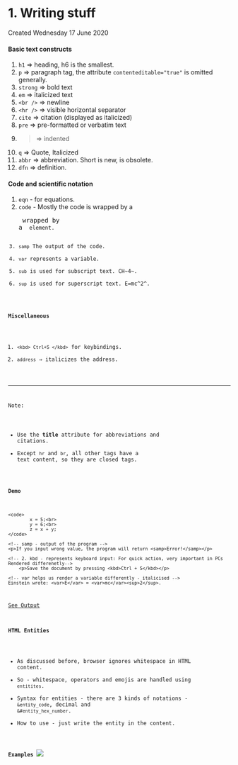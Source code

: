 # 1. Writing stuff
Created Wednesday 17 June 2020

#### Basic text constructs

1. ``h1`` ⇒ heading, h6 is the smallest.
2. ``p`` ⇒ paragraph tag, the attribute ``contenteditable="true"`` is omitted generally.
3. ``strong`` ⇒ bold text
4. ``em`` ⇒ italicized text
5. ``<br />`` ⇒ newline
6. ``<hr />`` ⇒ visible horizontal separator
7. ``cite`` ⇒ citation (displayed as italicized)
8. ``pre`` ⇒ pre-formatted or verbatim text
9. <blockquote cite=""> ⇒ indented
10. ``q`` ⇒ Quote, Italicized
11. ``abbr`` ⇒ abbreviation. Short is new, <acronym> is obsolete.
12. ``dfn`` ⇒ definition.


#### Code and scientific notation

1. ``eqn`` - for equations.
2. ``code`` - Mostly the code is wrapped by a <pre> wrapped by a <code> element.
3. ``samp`` The output of the code.
4. ``var`` represents a variable.
5. ``sub`` is used for subscript text. CH~4~.
6. ``sup`` is used for superscript text. E=mc^2^.


#### Miscellaneous

1. ``<kbd> Ctrl+S </kbd>`` for keybindings.
2. ``address`` ⇒ italicizes the address.


*****

Note:

* Use the **title** attribute for abbreviations and citations.
* Except ``hr`` and ``br``, all other tags have a text content, so they are closed tags.


#### Demo
	<code>
	        x = 5;<br>
	        y = 6;<br>
	        z = x + y;
	</code>
	
	<!-- samp - output of the program -->
	<p>If you input wrong value, the program will return <samp>Error!</samp></p>
	
	<!-- 2. kbd - represents keyboard input: For quick action, very important in PCs Rendered differenetly-->
	    <p>Save the document by pressing <kbd>Ctrl + S</kbd></p>
	
	<!-- var helps us render a variable differently - italicised -->
	Einstein wrote: <var>E</var> = <var>mc</var><sup>2</sup>.

[See Output](output.html)

#### HTML Entities

* As discussed before, browser ignores whitespace in HTML content.
* So - whitespace, operators and emojis are handled using ``entitites``.
* Syntax for entities - there are 3 kinds of notations - ``&entity_code``, decimal and ``&#entity_hex_number``.
* How to use - just write the entity in the content.

**Examples**
![](pasted_image%2019.png)


